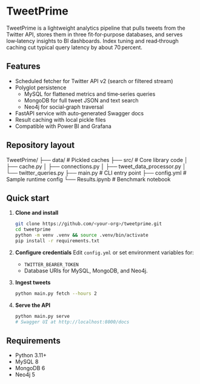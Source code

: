 # TweetPrime

TweetPrime is a lightweight analytics pipeline that pulls tweets from the Twitter API, stores them in three fit‑for‑purpose databases, and serves low‑latency insights to BI dashboards. Index tuning and read‑through caching cut typical query latency by about 70 percent.

## Features
- Scheduled fetcher for Twitter API v2 (search or filtered stream)
- Polyglot persistence  
  - MySQL for flattened metrics and time‑series queries  
  - MongoDB for full tweet JSON and text search  
  - Neo4j for social‑graph traversal
- FastAPI service with auto‑generated Swagger docs
- Result caching with local pickle files
- Compatible with Power BI and Grafana

## Repository layout
TweetPrime/
├── data/                 # Pickled caches
├── src/                  # Core library code
│   ├── cache.py
│   ├── connections.py
│   ├── tweet\_data\_processor.py
│   └── twitter\_queries.py
├── main.py               # CLI entry point
├── config.yml            # Sample runtime config
└── Results.ipynb         # Benchmark notebook



## Quick start
1. **Clone and install**
   ```bash
   git clone https://github.com/<your‑org>/tweetprime.git
   cd tweetprime
   python -m venv .venv && source .venv/bin/activate
   pip install -r requirements.txt


2. **Configure credentials**
   Edit `config.yml` or set environment variables for:

   * `TWITTER_BEARER_TOKEN`
   * Database URIs for MySQL, MongoDB, and Neo4j.

3. **Ingest tweets**

   ```bash
   python main.py fetch --hours 2
   ```

4. **Serve the API**

   ```bash
   python main.py serve
   # Swagger UI at http://localhost:8000/docs
   ```

## Requirements

* Python 3.11+
* MySQL 8
* MongoDB 6
* Neo4j 5

